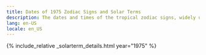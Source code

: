 ```yaml
---
title: Dates of 1975 Zodiac Signs and Solar Terms
description: The dates and times of the tropical zodiac signs, widely used in western astrology, and solar terms of year 1975
lang: en-US
locale: en_US
---
```

{% include_relative _solarterm_details.html year="1975" %}
